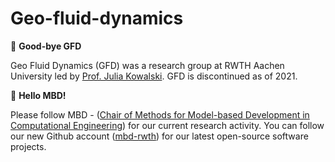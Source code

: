 # Geo-fluid-dynamics

👋 **Good-bye GFD**

Geo Fluid Dynamics (GFD) was a research group at RWTH Aachen University led by [Prof. Julia Kowalski](https://www.mbd.rwth-aachen.de/cms/mbd/der-lehrstuhl/team/~qashd/julia-kowalski/?allou=1). GFD is discontinued as of 2021. 

👋 **Hello MBD!**

Please follow MBD - ([Chair of  Methods for Model-based Development in Computational Engineering](https://www.mbd.rwth-aachen.de)) for our current research activity. You can follow our new Github account ([mbd-rwth](https://www.github.com/mbd-rwth)) for our latest open-source software projects.
